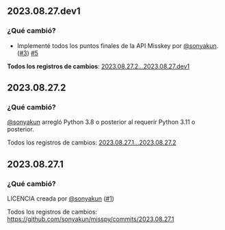 ## 2023.08.27.dev1
### ¿Qué cambió?
* Implementé todos los puntos finales de la API Misskey por [@sonyakun](https://github.com/sonyakun).([#3](https://github.com/sonyakun/misspy/issues/3))
[#5](https://github.com/sonyakun/misspy/pull/5)


**Todos los registros de cambios**: [2023.08.27.2...2023.08.27.dev1](https://github.com/sonyakun/misspy/compare/2023.08.27.2...2023.08.27.dev1)

## 2023.08.27.2
### ¿Qué cambió?
[@sonyakun](https://github.com/sonyakun) arregló Python 3.8 o posterior al requerir Python 3.11 o posterior.

Todos los registros de cambios: [2023.08.27.1...2023.08.27.2](https://github.com/sonyakun/misspy/compare/2023.08.27.1...2023.08.27.2)
## 2023.08.27.1
### ¿Qué cambió?
LICENCIA creada por [@sonyakun](https://github.com/sonyakun) ([#1](https://github.com/sonyakun/misspy/pull/1))

Todos los registros de cambios: https://github.com/sonyakun/misspy/commits/2023.08.27.1